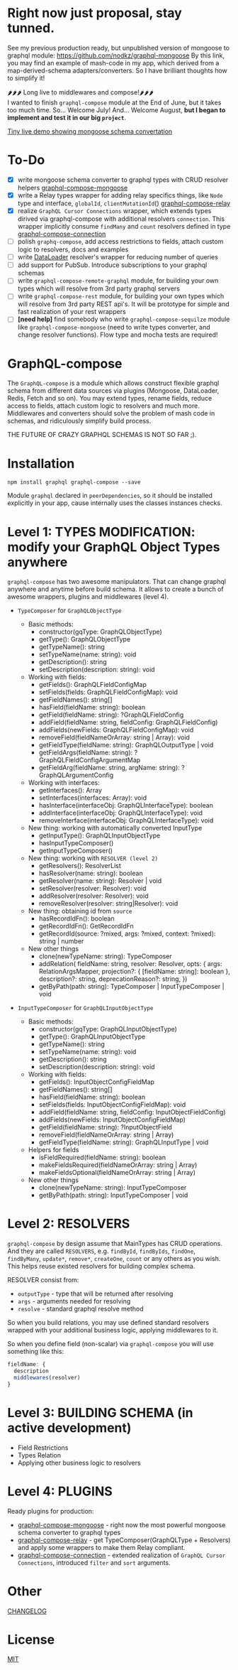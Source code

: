 # Right now just proposal, stay tunned.
See my previous production ready, but unpublished version of mongoose to graphql module: https://github.com/nodkz/graphql-mongoose
By this link, you may find an example of mash-code in my app, which derived from a map-derived-schema adapters/converters.
So I have brilliant thoughts how to simplify it!

🌶🌶🌶 Long live to middlewares and compose!🌶🌶🌶  
I wanted to finish `graphql-compose` module at the End of June, but it takes too much time. So... Welcome July! And... Welcome August, **but I began to implement and test it in our big `project`**.

[Tiny live demo showing mongoose schema convertation](https://graphql-compose-mongoose.herokuapp.com/)

To-Do
=====
- [x] write mongoose schema converter to graphql types with CRUD resolver helpers [graphql-compose-mongoose](https://github.com/nodkz/graphql-compose-mongoose)
- [x] write a Relay types wrapper for adding relay specifics things, like `Node` type and interface, `globalId`, `clientMutationId`() [graphql-compose-relay](https://github.com/nodkz/graphql-compose-relay)
- [x] realize `GraphQL Cursor Connections` wrapper, which extends types dirived via graphql-compose with additional resolvers `connection`. This wrapper implicitly consume `findMany` and `count` resolvers defined in type [graphql-compose-connection](https://github.com/nodkz/graphql-compose-connection)
- [ ] polish `graphq-compose`, add access restrictions to fields, attach custom logic to resolvers, docs and examples
- [ ] write [DataLoader](https://github.com/facebook/dataloader) resolver's wrapper for reducing number of queries
- [ ] add support for PubSub. Introduce subscriptions to your graphql schemas
- [ ] write `graphql-compose-remote-graphql` module, for building your own types which will resolve from 3rd party graphql servers
- [ ] write `graphql-compose-rest` module, for building your own types which will resolve from 3rd party REST api's. It will be prototype for simple and fast realization of your rest wrappers
- [ ] **[need help]** find somebody who write `graphql-compose-sequilze` module like `graphql-compose-mongoose` (need to write types converter, and change resolver functions). Flow type and mocha tests are required!

GraphQL-compose
======================

The `GraphQL-compose` is a module which allows construct flexible graphql schema from different data sources via plugins (Mongoose, DataLoader, Redis, Fetch and so on).
You may extend types, rename fields, reduce access to fields, attach custom logic to resolvers and much more.
Middlewares and converters should solve the problem of mash code in schemas, and ridiculously simplify build process.

THE FUTURE OF CRAZY GRAPHQL SCHEMAS IS NOT SO FAR ;).


Installation
============

```
npm install graphql graphql-compose --save
```
Module `graphql` declared in `peerDependencies`, so it should be installed explicitly in your app, cause internally uses the classes instances checks.


Level 1: TYPES MODIFICATION: modify your GraphQL Object Types anywhere
==========================================
`graphql-compose` has two awesome manipulators. That can change graphql anywhere and anytime before build schema. It allows to create a bunch of awesome wrappers, plugins and middlewares (level 4).
- `TypeComposer` for `GraphQLObjectType`
  - Basic methods:
    - constructor(gqType: GraphQLObjectType)
    - getType(): GraphQLObjectType
    - getTypeName(): string
    - setTypeName(name: string): void
    - getDescription(): string
    - setDescription(description: string): void
  - Working with fields:
    - getFields(): GraphQLFieldConfigMap
    - setFields(fields: GraphQLFieldConfigMap): void
    - getFieldNames(): string[]
    - hasField(fieldName: string): boolean
    - getField(fieldName: string): ?GraphQLFieldConfig
    - addField(fieldName: string, fieldConfig: GraphQLFieldConfig)
    - addFields(newFields: GraphQLFieldConfigMap): void
    - removeField(fieldNameOrArray: string | Array<string>): void
    - getFieldType(fieldName: string): GraphQLOutputType | void
    - getFieldArgs(fieldName: string): ?GraphQLFieldConfigArgumentMap
    - getFieldArg(fieldName: string, argName: string): ?GraphQLArgumentConfig
  - Working with interfaces:  
    - getInterfaces(): Array<GraphQLInterfaceType>
    - setInterfaces(interfaces: Array<GraphQLInterfaceType>): void
    - hasInterface(interfaceObj: GraphQLInterfaceType): boolean
    - addInterface(interfaceObj: GraphQLInterfaceType): void
    - removeInterface(interfaceObj: GraphQLInterfaceType): void
  - New thing: working with automatically converted InputType  
    - getInputType(): GraphQLInputObjectType
    - hasInputTypeComposer()
    - getInputTypeComposer()
  - New thing: working with `RESOLVER (level 2)`
    - getResolvers(): ResolverList
    - hasResolver(name: string): boolean
    - getResolver(name: string): Resolver | void
    - setResolver(resolver: Resolver): void  
    - addResolver(resolver: Resolver): void
    - removeResolver(resolver: string|Resolver): void
  - New thing: obtaining id from `source`
    - hasRecordIdFn(): boolean
    - getRecordIdFn(): GetRecordIdFn
    - getRecordId(source: ?mixed, args: ?mixed, context: ?mixed): string | number
  - New other things
    - clone(newTypeName: string): TypeComposer
    - addRelation(
        fieldName: string,
        resolver: Resolver, 
        opts: {
          args: RelationArgsMapper,
          projection?: { [fieldName: string]: boolean },
          description?: string,
          deprecationReason?: string,
        })
    - getByPath(path: string): TypeComposer | InputTypeComposer | void

- `InputTypeComposer` for `GraphQLInputObjectType`
  - Basic methods:
    - constructor(gqType: GraphQLInputObjectType)
    - getType(): GraphQLInputObjectType
    - getTypeName(): string
    - setTypeName(name: string): void
    - getDescription(): string
    - setDescription(description: string): void
  - Working with fields:
    - getFields(): InputObjectConfigFieldMap
    - getFieldNames(): string[]
    - hasField(fieldName: string): boolean
    - setFields(fields: InputObjectConfigFieldMap): void
    - addField(fieldName: string, fieldConfig: InputObjectFieldConfig)
    - addFields(newFields: InputObjectConfigFieldMap)
    - getField(fieldName: string): ?InputObjectField
    - removeField(fieldNameOrArray: string | Array<string>)
    - getFieldType(fieldName: string): GraphQLInputType | void
  - Helpers for fields
    - isFieldRequired(fieldName: string): boolean
    - makeFieldsRequired(fieldNameOrArray: string | Array<string>)
    - makeFieldsOptional(fieldNameOrArray: string | Array<string>)
  - New other things
    - clone(newTypeName: string): InputTypeComposer
    - getByPath(path: string): InputTypeComposer | void

Level 2: RESOLVERS
==================
`graphql-compose` by design assume that MainTypes has CRUD operations. And they are called `RESOLVERS`, e.g. `findById`, `findByIds`, `findOne`, `findByMany`, `update*`, `remove*`, `createOne`, `count` or any others as you wish. This helps reuse existed resolvers for building complex schema.

RESOLVER consist from:
- `outputType` - type that will be returned after resolving
- `args` - arguments needed for resolving
- `resolve` - standard graphql resolve method

So when you build relations, you may use defined standard resolvers wrapped with your additional business logic, applying middlewares to it.

So when you define field (non-scalar) via `graphql-compose` you will use something like this:
```js
fieldName: {
  description
  middlewares(resolver)
}
```

Level 3: BUILDING SCHEMA (in active development)
========================
- Field Restrictions
- Types Relation
- Applying other business logic to resolvers

Level 4: PLUGINS
================
Ready plugins for production:
- [graphql-compose-mongoose](https://github.com/nodkz/graphql-compose-mongoose) - right now the most powerful mongoose schema converter to graphql types
- [graphql-compose-relay](https://github.com/nodkz/graphql-compose-relay) - get TypeComposer(GraphQLType + Resolvers) and apply some wrappers to make them Relay compliant.
- [graphql-compose-connection](https://github.com/nodkz/graphql-compose-connection) - extended realization of `GraphQL Cursor Connections`, introduced `filter` and `sort` arguments.

Other
=====

[CHANGELOG](https://github.com/nodkz/graphql-compose/blob/master/CHANGELOG.md)

License
=======
[MIT](https://github.com/nodkz/graphql-compose/blob/master/LICENSE.md)
